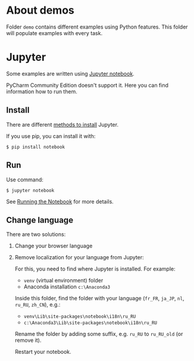 
# About demos

Folder `demo` contains different examples using Python features. This folder will populate examples with every task.

# Jupyter

Some examples are written using [Jupyter notebook](https://jupyter.readthedocs.io/en/latest/index.html).

PyCharm Community Edition doesn't support it. Here you can find information how to run them.

## Install

There are different [methods to install](https://jupyter.org/install.html) Jupyter.

If you use pip, you can install it with:

```console
$ pip install notebook
```

## Run

Use command:

```console
$ jupyter notebook
```

See [Running the Notebook](https://jupyter.readthedocs.io/en/latest/running.html#running) for more details.

## Change language

There are two solutions:

1. Change your browser language
2. Remove localization for your language from Jupyter:

   For this, you need to find where Jupyter is installed. For example:
   - `venv` (virtual environment) folder
   - Anaconda installation `c:\Anaconda3`

   Inside this folder, find the folder with your language (`fr_FR`, `ja_JP`, `nl`, `ru_RU`, `zh_CN`), e.g.:
   - `venv\Lib\site-packages\notebook\i18n\ru_RU`
   - `c:\Anaconda3\Lib\site-packages\notebook\i18n\ru_RU`

   Rename the folder by adding some suffix, e.g. `ru_RU` to `ru_RU_old` (or remove it).

   Restart your notebook.
